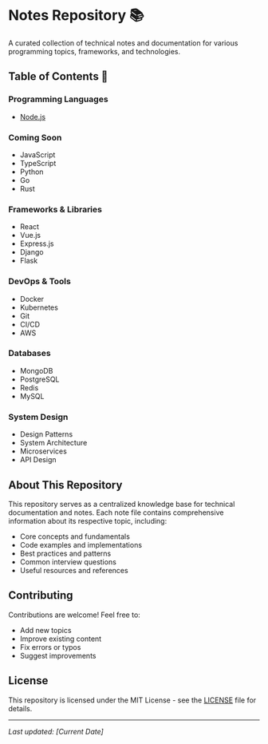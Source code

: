 # Notes Repository 📚

A curated collection of technical notes and documentation for various programming topics, frameworks, and technologies.

## Table of Contents 📑

### Programming Languages

- [Node.js](./nodejs-notes.md)

### Coming Soon

- JavaScript
- TypeScript
- Python
- Go
- Rust

### Frameworks & Libraries

- React
- Vue.js
- Express.js
- Django
- Flask

### DevOps & Tools

- Docker
- Kubernetes
- Git
- CI/CD
- AWS

### Databases

- MongoDB
- PostgreSQL
- Redis
- MySQL

### System Design

- Design Patterns
- System Architecture
- Microservices
- API Design

## About This Repository

This repository serves as a centralized knowledge base for technical documentation and notes. Each note file contains comprehensive information about its respective topic, including:

- Core concepts and fundamentals
- Code examples and implementations
- Best practices and patterns
- Common interview questions
- Useful resources and references

## Contributing

Contributions are welcome! Feel free to:

- Add new topics
- Improve existing content
- Fix errors or typos
- Suggest improvements

## License

This repository is licensed under the MIT License - see the [LICENSE](LICENSE) file for details.

---

_Last updated: [Current Date]_
